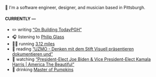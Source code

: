 👋 I'm a software engineer, designer, and musician based in Pittsburgh.

#### CURRENTLY —

* ✏️ writing [“On Building TodayPGH”](https://amoscato.com/journal/on-building-todaypgh/)
* 🎧 listening to [Philip Glass](https://www.last.fm/music/Philip+Glass/_/Knee+Play+4+(from+%22Einstein+on+the+Beach%22))
* 🏃‍♂️ running [3.12 miles](https://www.strava.com/activities/4289316018)
* 📘 reading [“UZMO - Denken mit dem Stift Visuell präsentieren dokumentieren und”](https://www.goodreads.com/book/show/22713395-uzmo---denken-mit-dem-stift-visuell-pr-sentieren-dokumentieren-und)
* 🍿 watching [“President-Elect Joe Biden &amp; Vice President-Elect Kamala Harris | America The Beautiful”](https://youtu.be/xJc_SRsbGS0)
* 🍺 drinking [Master of Pumpkins](https://untappd.com/user/namoscato/checkin/954066263)

